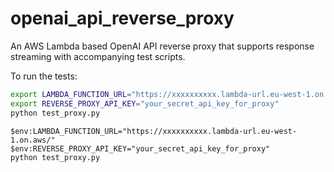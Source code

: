 # openai_api_reverse_proxy
An AWS Lambda based OpenAI API reverse proxy that supports response streaming with accompanying test scripts.

To run the tests:
```bash
export LAMBDA_FUNCTION_URL="https://xxxxxxxxxx.lambda-url.eu-west-1.on.aws/"
export REVERSE_PROXY_API_KEY="your_secret_api_key_for_proxy"
python test_proxy.py
```

```
$env:LAMBDA_FUNCTION_URL="https://xxxxxxxxxx.lambda-url.eu-west-1.on.aws/"
$env:REVERSE_PROXY_API_KEY="your_secret_api_key_for_proxy"
python test_proxy.py
```
